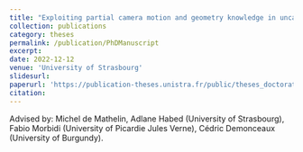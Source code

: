 ```yaml
---
title: "Exploiting partial camera motion and geometry knowledge in uncalibrated 3D vision"
collection: publications
category: theses
permalink: /publication/PhDManuscript
excerpt: 
date: 2022-12-12
venue: 'University of Strasbourg'
slidesurl: 
paperurl: 'https://publication-theses.unistra.fr/public/theses_doctorat/2022/ADLAKHA_Devesh_2022_ED269.pdf'
citation: 
---
```


Advised by: Michel de Mathelin, Adlane Habed (University of Strasbourg), Fabio Morbidi (University of Picardie Jules Verne), Cédric Demonceaux (University of Burgundy).
